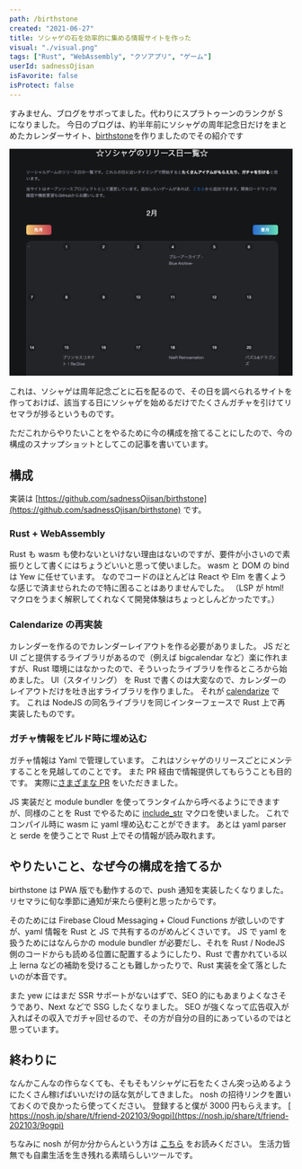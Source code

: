 ```yaml
---
path: /birthstone
created: "2021-06-27"
title: ソシャゲの石を効率的に集める情報サイトを作った
visual: "./visual.png"
tags: ["Rust", "WebAssembly", "クソアプリ", "ゲーム"]
userId: sadnessOjisan
isFavorite: false
isProtect: false
---
```


すみません、ブログをサボってました。代わりにスプラトゥーンのランクが S になりました。
今日のブログは、約半年前にソシャゲの周年記念日だけをまとめたカレンダーサイト、[birthstone](https://birthstone.web.app/)を作りましたのでその紹介です

![カレンダー](./cal.png)

これは、ソシャゲは周年記念ごとに石を配るので、その日を調べられるサイトを作っておけば、該当する日にソシャゲを始めるだけでたくさんガチャを引けてリセマラが捗るというものです。

ただこれからやりたいことをやるために今の構成を捨てることにしたので、今の構成のスナップショットとしてこの記事を書いています。

## 構成

実装は [https://github.com/sadnessOjisan/birthstone](https://github.com/sadnessOjisan/birthstone) です。

### Rust + WebAssembly

Rust も wasm も使わないといけない理由はないのですが、要件が小さいので素振りとして書くにはちょうどいいと思って使いました。
wasm と DOM の bind は Yew に任せています。
なのでコードのほとんどは React や Elm を書くような感じで済ませられたので特に困ることはありませんでした。
（LSP が html! マクロをうまく解釈してくれなくて開発体験はちょっとしんどかったです。）

### Calendarize の再実装

カレンダーを作るのでカレンダーレイアウトを作る必要がありました。
JS だと UI ごと提供するライブラリがあるので（例えば bigcalendar など）楽に作れますが、Rust 環境にはなかったので、そういったライブラリを作るところから始めました。
UI（スタイリング） を Rust で書くのは大変なので、カレンダーのレイアウトだけを吐き出すライブラリを作りました。
それが [calendarize](https://crates.io/crates/calendarize) です。
これは NodeJS の同名ライブラリを同じインターフェースで Rust 上で再実装したものです。

### ガチャ情報をビルド時に埋め込む

ガチャ情報は Yaml で管理しています。
これはソシャゲのリリースごとにメンテすることを見越してのことです。
また PR 経由で情報提供してもらうことも目的です。
実際に[さまざまな PR](https://github.com/sadnessOjisan/birthstone/pulls?q=is%3Apr+is%3Aclosed) をいただきました。

JS 実装だと module bundler を使ってランタイムから呼べるようにできますが、同様のことを Rust でやるために [include_str](https://doc.rust-lang.org/std/macro.include_str.html) マクロを使いました。
これでコンパイル時に wasm に yaml 埋め込むことができます。
あとは yaml parser と serde を使うことで Rust 上でその情報が読み取れます。

## やりたいこと、なぜ今の構成を捨てるか

birthstone は PWA 版でも動作するので、push 通知を実装したくなりました。
リセマラに旬な季節に通知が来たら便利と思ったからです。

そのためには Firebase Cloud Messaging + Cloud Functions が欲しいのですが、yaml 情報を Rust と JS で共有するのがめんどくさいです。
JS で yaml を扱うためにはなんらかの module bundler が必要だし、それを Rust / NodeJS 側のコードからも読める位置に配置するようにしたり、Rust で書かれている以上 lerna などの補助を受けることも難しかったりで、Rust 実装を全て落としたいのが本音です。

また yew にはまだ SSR サポートがないはずで、SEO 的にもあまりよくなさそうであり、Next などで SSG したくなりました。
SEO が強くなって広告収入が入ればその収入でガチャ回せるので、その方が自分の目的にあっているのではと思っています。

## 終わりに

なんかこんなの作らなくても、そもそもソシャゲに石をたくさん突っ込めるようにたくさん稼げばいいだけの話な気がしてきました。
nosh の招待リンクを置いておくので良かったら使ってください。
登録すると僕が 3000 円もらえます。
[
https://nosh.jp/share/t/friend-202103/9ogpi](https://nosh.jp/share/t/friend-202103/9ogpi)

ちなみに nosh が何か分からんという方は [こちら](https://blog.ojisan.io/lockdown-nosh) をお読みください。
生活力皆無でも自粛生活を生き残れる素晴らしいツールです。
